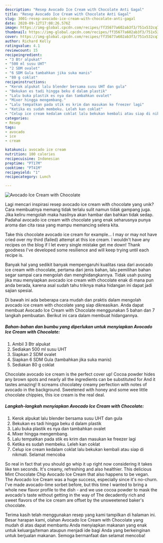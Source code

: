 ```yaml
---
description: "Resep Avocado Ice Cream with Chocolate Anti Gagal"
title: "Resep Avocado Ice Cream with Chocolate Anti Gagal"
slug: 3001-resep-avocado-ice-cream-with-chocolate-anti-gagal
date: 2020-09-12T17:08:26.576Z
image: https://img-global.cpcdn.com/recipes/ff35677a602ab3f3/751x532cq70/avocado-ice-cream-with-chocolate-foto-resep-utama.jpg
thumbnail: https://img-global.cpcdn.com/recipes/ff35677a602ab3f3/751x532cq70/avocado-ice-cream-with-chocolate-foto-resep-utama.jpg
cover: https://img-global.cpcdn.com/recipes/ff35677a602ab3f3/751x532cq70/avocado-ice-cream-with-chocolate-foto-resep-utama.jpg
author: Richard Kelly
ratingvalue: 4.1
reviewcount: 15
recipeingredient:
- "3 Btr alpukat"
- "500 ml susu UHT"
- "2 SDM ovalet"
- "6 SDM Gula tambahkan jika suka manis"
- "80 g coklat"
recipeinstructions:
- "Kerok alpukat lalu blender bersama susu UHT dan gula"
- "Bekukan es tadi hingga beku d dalam plastik"
- "Lalu buka plastik es nya dan tambahkan ovalet"
- "Mixer hingga mengembang."
- "Lalu tempatkan pada stik es krim dan masukan ke freezer lagi"
- "Ketika es sudah membeku. Leleh kan coklat"
- "Celup ice cream kedalam coklat lalu bekukan kembali atau siap di nikmati. Selamat mencoba"
categories:
- Resep
tags:
- avocado
- ice
- cream

katakunci: avocado ice cream 
nutrition: 100 calories
recipecuisine: Indonesian
preptime: "PT17M"
cooktime: "PT41M"
recipeyield: "1"
recipecategory: Lunch

---
```



![Avocado Ice Cream with Chocolate](https://img-global.cpcdn.com/recipes/ff35677a602ab3f3/751x532cq70/avocado-ice-cream-with-chocolate-foto-resep-utama.jpg)

Lagi mencari inspirasi resep avocado ice cream with chocolate yang unik? Cara membuatnya memang tidak terlalu sulit namun tidak gampang juga. Jika keliru mengolah maka hasilnya akan hambar dan bahkan tidak sedap. Padahal avocado ice cream with chocolate yang enak seharusnya punya aroma dan cita rasa yang mampu memancing selera kita.

Take this chocolate avocado ice cream for example… I may or may not have cried over my third (failed) attempt at this ice cream. I wouldn&#39;t have any recipes on the blog if I let every single mistake get me down! Thank goodness I&#39;ve developed some resilience and will keep trying until each recipe is.

Banyak hal yang sedikit banyak mempengaruhi kualitas rasa dari avocado ice cream with chocolate, pertama dari jenis bahan, lalu pemilihan bahan segar sampai cara mengolah dan menghidangkannya. Tidak usah pusing jika mau menyiapkan avocado ice cream with chocolate enak di mana pun anda berada, karena asal sudah tahu triknya maka hidangan ini dapat jadi sajian spesial.


Di bawah ini ada beberapa cara mudah dan praktis dalam mengolah avocado ice cream with chocolate yang siap dikreasikan. Anda dapat membuat Avocado Ice Cream with Chocolate menggunakan 5 bahan dan 7 langkah pembuatan. Berikut ini cara dalam membuat hidangannya.

<!--inarticleads1-->

##### Bahan-bahan dan bumbu yang diperlukan untuk menyiapkan Avocado Ice Cream with Chocolate:

1. Ambil 3 Btr alpukat
1. Sediakan 500 ml susu UHT
1. Siapkan 2 SDM ovalet
1. Siapkan 6 SDM Gula (tambahkan jika suka manis)
1. Sediakan 80 g coklat


Chocolate avocado ice cream is the perfect cover up! Cocoa powder hides any brown spots and nearly all the ingredients can be substituted for And it tastes amazing! It screams chocolatey creamy perfection with notes of avocado in the background. Sweetened with honey and some wee little chocolate chippies, this ice cream is the real deal. 

<!--inarticleads2-->

##### Langkah-langkah menyiapkan Avocado Ice Cream with Chocolate:

1. Kerok alpukat lalu blender bersama susu UHT dan gula
1. Bekukan es tadi hingga beku d dalam plastik
1. Lalu buka plastik es nya dan tambahkan ovalet
1. Mixer hingga mengembang.
1. Lalu tempatkan pada stik es krim dan masukan ke freezer lagi
1. Ketika es sudah membeku. Leleh kan coklat
1. Celup ice cream kedalam coklat lalu bekukan kembali atau siap di nikmati. Selamat mencoba


So real in fact that you should go whip it up right now considering it takes like ten seconds. It&#39;s creamy, refreshing and also healthier. This delicious Mint Chocolate Chip Avocado Ice Cream that also happens to be vegan. The Avocado Ice Cream was a huge success, especially since it&#39;s no-churn. I&#39;ve made avocado-lime sorbet before, but this time I wanted to bring a whole new flavor profile to the dish - and we use cocoa powder to mask the avocado&#39;s taste without getting in the way of The decadently rich and sweet flavors of the ice cream are offset by the unsweetened baker&#39;s chocolate. 

Terima kasih telah menggunakan resep yang kami tampilkan di halaman ini. Besar harapan kami, olahan Avocado Ice Cream with Chocolate yang mudah di atas dapat membantu Anda menyiapkan makanan yang enak untuk keluarga/teman ataupun menjadi ide bagi Anda yang berkeinginan untuk berjualan makanan. Semoga bermanfaat dan selamat mencoba!
